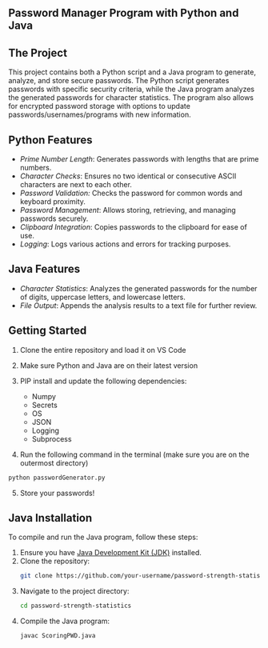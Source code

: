 ## Password Manager Program with Python and Java

## The Project
This project contains both a Python script and a Java program to generate, analyze, and store secure passwords. The Python script generates passwords with specific security criteria, while the Java program analyzes the generated passwords for character statistics. The program also allows for encrypted password storage with options to update passwords/usernames/programs with new information. 

## Python Features
 * _Prime Number Length_: Generates passwords with lengths that are prime numbers.
 * _Character Checks_: Ensures no two identical or consecutive ASCII characters are next to each other.
 * _Password Validation:_ Checks the password for common words and keyboard proximity.
 * _Password Management_: Allows storing, retrieving, and managing passwords securely.
 * _Clipboard Integration_: Copies passwords to the clipboard for ease of use.
 * _Logging_: Logs various actions and errors for tracking purposes.


## Java Features
 * _Character Statistics_: Analyzes the generated passwords for the number of digits, uppercase letters, and lowercase letters.
 * _File Output_: Appends the analysis results to a text file for further review.

## Getting Started
1. Clone the entire repository and load it on VS Code
2. Make sure Python and Java are on their latest version
3. PIP install and update the following dependencies:
   * Numpy
   * Secrets
   * OS
   * JSON
   * Logging
   * Subprocess
   
4. Run the following command in the terminal (make sure you are on the outermost directory)
  ```sh
  python passwordGenerator.py
  ```
5. Store your passwords!


## Java Installation

To compile and run the Java program, follow these steps:

1. Ensure you have [Java Development Kit (JDK)](https://www.oracle.com/java/technologies/javase-jdk11-downloads.html) installed.
2. Clone the repository:
    ```sh
    git clone https://github.com/your-username/password-strength-statistics.git
    ```
3. Navigate to the project directory:
    ```sh
    cd password-strength-statistics
    ```
4. Compile the Java program:
    ```sh
    javac ScoringPWD.java
    ```
